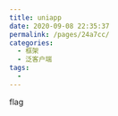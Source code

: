 ```yaml
---
title: uniapp
date: 2020-09-08 22:35:37
permalink: /pages/24a7cc/
categories: 
  - 框架
  - 泛客户端
tags: 
  - 
---
```

flag
